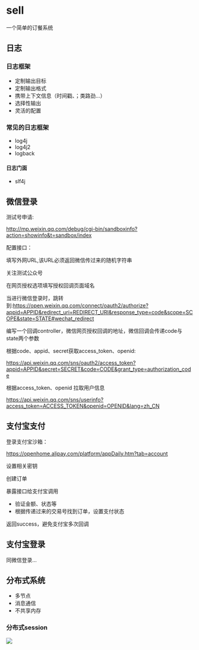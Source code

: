 # sell

一个简单的订餐系统

## 日志

### 日志框架

- 定制输出目标
- 定制输出格式
- 携带上下文信息（时间戳、；类路劲...）
- 选择性输出
- 灵活的配置

### 常见的日志框架

- log4j
- log4j2
- logback

#### 日志门面

- slf4j

## 微信登录

测试号申请:

<http://mp.weixin.qq.com/debug/cgi-bin/sandboxinfo?action=showinfo&t=sandbox/index>

配置接口：

填写外网URL,该URL必须返回微信传过来的随机字符串

关注测试公众号

在网页授权选项填写授权回调页面域名

当进行微信登录时，跳转到:<https://open.weixin.qq.com/connect/oauth2/authorize?appid=APPID&redirect_uri=REDIRECT_URI&response_type=code&scope=SCOPE&state=STATE#wechat_redirect>

编写一个回调controller，微信网页授权回调的地址，微信回调会传递code与state两个参数

根据code、appid、secret获取access_token、openid:

<https://api.weixin.qq.com/sns/oauth2/access_token?appid=APPID&secret=SECRET&code=CODE&grant_type=authorization_code>

根据access_token、openid 拉取用户信息

<https://api.weixin.qq.com/sns/userinfo?access_token=ACCESS_TOKEN&openid=OPENID&lang=zh_CN>

## 支付宝支付

登录支付宝沙箱：

<https://openhome.alipay.com/platform/appDaily.htm?tab=account>

设置相关密钥

创建订单

暴露接口给支付宝调用

- 验证金额、状态等
- 根据传递过来的交易号找到订单，设置支付状态

返回success，避免支付宝多次回调

## 支付宝登录

同微信登录...

## 分布式系统

- 多节点
- 消息通信
- 不共享内存

### 分布式session

![](./doc/asset/批注%202020-02-04%111035.png)
